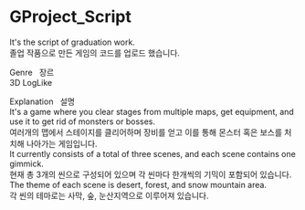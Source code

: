 # GProject_Script
It's the script of graduation work.<br/> 
졸업 작품으로 만든 게임의 코드를 업로드 했습니다.<br/> 

Genre &nbsp; 장르<br/> 
3D LogLike

Explanation &nbsp; 설명<br/>
It's a game where you clear stages from multiple maps, get equipment, and use it to get rid of monsters or bosses.<br/>
여러개의 맵에서 스테이지를 클리어하며 장비를 얻고 이를 통해 몬스터 혹은 보스를 처치해 나아가는 게임입니다.<br/>
It currently consists of a total of three scenes, and each scene contains one gimmick.<br/>
현재 총 3개의 씬으로 구성되어 있으며 각 씬마다 한개씩의 기믹이 포함되어 있습니다.<br/>
The theme of each scene is desert, forest, and snow mountain area.<br/>
각 씬의 테마로는 사막, 숲, 눈산지역으로 이루어져 있습니다.
